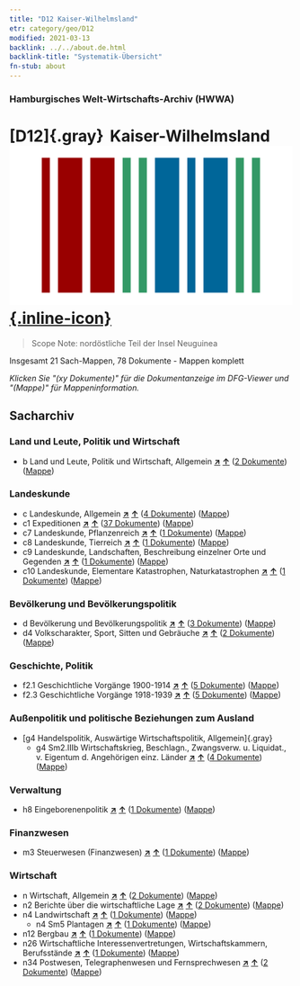 ```yaml
---
title: "D12 Kaiser-Wilhelmsland"
etr: category/geo/D12
modified: 2021-03-13
backlink: ../../about.de.html
backlink-title: "Systematik-Übersicht"
fn-stub: about
---
```


### Hamburgisches Welt-Wirtschafts-Archiv (HWWA)
# [D12]{.gray}&#8201; Kaiser-Wilhelmsland&#160; [![Wikidata item](/images/Wikidata-logo.svg){.inline-icon}](http://www.wikidata.org/entity/Q691017)


> Scope Note: nordöstliche Teil der Insel Neuguinea



Insgesamt 21 Sach-Mappen, 78 Dokumente - Mappen komplett

_Klicken Sie "(xy Dokumente)" für die Dokumentanzeige im DFG-Viewer und "(Mappe)" für Mappeninformation._

## Sacharchiv




### Land und Leute, Politik und Wirtschaft

- b Land und Leute, Politik und Wirtschaft, Allgemein [**&nearr;**](../../../subject/i/144196/about.de.html "Land und Leute, Politik und Wirtschaft, Allgemein (in der ganzen Welt)") [**&uarr;**](../../../subject/about.de.html#b "Sachsystematik") (<a href="https://pm20.zbw.eu/dfgview/sh/141612,144196" title="über: Kaiser-Wilhelmsland : Land und Leute, Politik und Wirtschaft, Allgemein" target="_blank">2 Dokumente</a>) ([Mappe](../../../../folder/sh/1416xx/141612/1441xx/144196/about.de.html))

### Landeskunde

- c Landeskunde, Allgemein [**&nearr;**](../../../subject/i/144199/about.de.html "Landeskunde, Allgemein (in der ganzen Welt)") [**&uarr;**](../../../subject/about.de.html#c "Sachsystematik") (<a href="https://pm20.zbw.eu/dfgview/sh/141612,144199" title="über: Kaiser-Wilhelmsland : Landeskunde, Allgemein" target="_blank">4 Dokumente</a>) ([Mappe](../../../../folder/sh/1416xx/141612/1441xx/144199/about.de.html))
- c1 Expeditionen [**&nearr;**](../../../subject/i/144200/about.de.html "Expeditionen (in der ganzen Welt)") [**&uarr;**](../../../subject/about.de.html#c1 "Sachsystematik") (<a href="https://pm20.zbw.eu/dfgview/sh/141612,144200" title="über: Kaiser-Wilhelmsland : Expeditionen" target="_blank">37 Dokumente</a>) ([Mappe](../../../../folder/sh/1416xx/141612/1442xx/144200/about.de.html))
- c7 Landeskunde, Pflanzenreich [**&nearr;**](../../../subject/i/144211/about.de.html "Landeskunde, Pflanzenreich (in der ganzen Welt)") [**&uarr;**](../../../subject/about.de.html#c7 "Sachsystematik") (<a href="https://pm20.zbw.eu/dfgview/sh/141612,144211" title="über: Kaiser-Wilhelmsland : Landeskunde, Pflanzenreich" target="_blank">1 Dokumente</a>) ([Mappe](../../../../folder/sh/1416xx/141612/1442xx/144211/about.de.html))
- c8 Landeskunde, Tierreich [**&nearr;**](../../../subject/i/144212/about.de.html "Landeskunde, Tierreich (in der ganzen Welt)") [**&uarr;**](../../../subject/about.de.html#c8 "Sachsystematik") (<a href="https://pm20.zbw.eu/dfgview/sh/141612,144212" title="über: Kaiser-Wilhelmsland : Landeskunde, Tierreich" target="_blank">1 Dokumente</a>) ([Mappe](../../../../folder/sh/1416xx/141612/1442xx/144212/about.de.html))
- c9 Landeskunde, Landschaften, Beschreibung einzelner Orte und Gegenden [**&nearr;**](../../../subject/i/144214/about.de.html "Landeskunde, Landschaften, Beschreibung einzelner Orte und Gegenden (in der ganzen Welt)") [**&uarr;**](../../../subject/about.de.html#c9 "Sachsystematik") (<a href="https://pm20.zbw.eu/dfgview/sh/141612,144214" title="über: Kaiser-Wilhelmsland : Landeskunde, Landschaften, Beschreibung einzelner Orte und Gegenden" target="_blank">1 Dokumente</a>) ([Mappe](../../../../folder/sh/1416xx/141612/1442xx/144214/about.de.html))
- c10 Landeskunde, Elementare Katastrophen, Naturkatastrophen [**&nearr;**](../../../subject/i/144215/about.de.html "Landeskunde, Elementare Katastrophen, Naturkatastrophen (in der ganzen Welt)") [**&uarr;**](../../../subject/about.de.html#c10 "Sachsystematik") (<a href="https://pm20.zbw.eu/dfgview/sh/141612,144215" title="über: Kaiser-Wilhelmsland : Landeskunde, Elementare Katastrophen, Naturkatastrophen" target="_blank">1 Dokumente</a>) ([Mappe](../../../../folder/sh/1416xx/141612/1442xx/144215/about.de.html))

### Bevölkerung und Bevölkerungspolitik

- d Bevölkerung und Bevölkerungspolitik [**&nearr;**](../../../subject/i/144221/about.de.html "Bevölkerung und Bevölkerungspolitik (in der ganzen Welt)") [**&uarr;**](../../../subject/about.de.html#d "Sachsystematik") (<a href="https://pm20.zbw.eu/dfgview/sh/141612,144221" title="über: Kaiser-Wilhelmsland : Bevölkerung und Bevölkerungspolitik" target="_blank">3 Dokumente</a>) ([Mappe](../../../../folder/sh/1416xx/141612/1442xx/144221/about.de.html))
- d4 Volkscharakter, Sport, Sitten und Gebräuche [**&nearr;**](../../../subject/i/144228/about.de.html "Volkscharakter, Sport, Sitten und Gebräuche (in der ganzen Welt)") [**&uarr;**](../../../subject/about.de.html#d4 "Sachsystematik") (<a href="https://pm20.zbw.eu/dfgview/sh/141612,144228" title="über: Kaiser-Wilhelmsland : Volkscharakter, Sport, Sitten und Gebräuche" target="_blank">2 Dokumente</a>) ([Mappe](../../../../folder/sh/1416xx/141612/1442xx/144228/about.de.html))

### Geschichte, Politik

- f2.1 Geschichtliche Vorgänge 1900-1914 [**&nearr;**](../../../subject/i/181392/about.de.html "Geschichtliche Vorgänge 1900-1914 (in der ganzen Welt)") [**&uarr;**](../../../subject/about.de.html#f2.1 "Sachsystematik") (<a href="https://pm20.zbw.eu/dfgview/sh/141612,181392" title="über: Kaiser-Wilhelmsland : Geschichtliche Vorgänge 1900-1914" target="_blank">5 Dokumente</a>) ([Mappe](../../../../folder/sh/1416xx/141612/1813xx/181392/about.de.html))
- f2.3 Geschichtliche Vorgänge 1918-1939 [**&nearr;**](../../../subject/i/181391/about.de.html "Geschichtliche Vorgänge 1918-1939 (in der ganzen Welt)") [**&uarr;**](../../../subject/about.de.html#f2.3 "Sachsystematik") (<a href="https://pm20.zbw.eu/dfgview/sh/141612,181391" title="über: Kaiser-Wilhelmsland : Geschichtliche Vorgänge 1918-1939" target="_blank">5 Dokumente</a>) ([Mappe](../../../../folder/sh/1416xx/141612/1813xx/181391/about.de.html))

### Außenpolitik und politische Beziehungen zum Ausland

- [g4 Handelspolitik, Auswärtige Wirtschaftspolitik, Allgemein]{.gray}
  - g4 Sm2.IIIb Wirtschaftskrieg, Beschlagn., Zwangsverw. u. Liquidat., v. Eigentum d. Angehörigen einz. Länder [**&nearr;**](../../../subject/i/144477/about.de.html "Wirtschaftskrieg, Beschlagn., Zwangsverw. u. Liquidat., v. Eigentum d. Angehörigen einz. Länder (in der ganzen Welt)") [**&uarr;**](../../../subject/about.de.html#g4_Sm2.IIIb "Sachsystematik") (<a href="https://pm20.zbw.eu/dfgview/sh/141612,144477" title="über: Kaiser-Wilhelmsland : Wirtschaftskrieg, Beschlagn., Zwangsverw. u. Liquidat., v. Eigentum d. Angehörigen einz. Länder" target="_blank">4 Dokumente</a>) ([Mappe](../../../../folder/sh/1416xx/141612/1444xx/144477/about.de.html))

### Verwaltung

- h8 Eingeborenenpolitik [**&nearr;**](../../../subject/i/144692/about.de.html "Eingeborenenpolitik (in der ganzen Welt)") [**&uarr;**](../../../subject/about.de.html#h8 "Sachsystematik") (<a href="https://pm20.zbw.eu/dfgview/sh/141612,144692" title="über: Kaiser-Wilhelmsland : Eingeborenenpolitik" target="_blank">1 Dokumente</a>) ([Mappe](../../../../folder/sh/1416xx/141612/1446xx/144692/about.de.html))

### Finanzwesen

- m3 Steuerwesen (Finanzwesen) [**&nearr;**](../../../subject/i/144868/about.de.html "Steuerwesen (Finanzwesen) (in der ganzen Welt)") [**&uarr;**](../../../subject/about.de.html#m3 "Sachsystematik") (<a href="https://pm20.zbw.eu/dfgview/sh/141612,144868" title="über: Kaiser-Wilhelmsland : Steuerwesen (Finanzwesen)" target="_blank">1 Dokumente</a>) ([Mappe](../../../../folder/sh/1416xx/141612/1448xx/144868/about.de.html))

### Wirtschaft

- n Wirtschaft, Allgemein [**&nearr;**](../../../subject/i/144930/about.de.html "Wirtschaft, Allgemein (in der ganzen Welt)") [**&uarr;**](../../../subject/about.de.html#n "Sachsystematik") (<a href="https://pm20.zbw.eu/dfgview/sh/141612,144930" title="über: Kaiser-Wilhelmsland : Wirtschaft, Allgemein" target="_blank">2 Dokumente</a>) ([Mappe](../../../../folder/sh/1416xx/141612/1449xx/144930/about.de.html))
- n2 Berichte über die wirtschaftliche Lage [**&nearr;**](../../../subject/i/144972/about.de.html "Berichte über die wirtschaftliche Lage (in der ganzen Welt)") [**&uarr;**](../../../subject/about.de.html#n2 "Sachsystematik") (<a href="https://pm20.zbw.eu/dfgview/sh/141612,144972" title="über: Kaiser-Wilhelmsland : Berichte über die wirtschaftliche Lage" target="_blank">2 Dokumente</a>) ([Mappe](../../../../folder/sh/1416xx/141612/1449xx/144972/about.de.html))
- n4 Landwirtschaft [**&nearr;**](../../../subject/i/145048/about.de.html "Landwirtschaft (in der ganzen Welt)") [**&uarr;**](../../../subject/about.de.html#n4 "Sachsystematik") (<a href="https://pm20.zbw.eu/dfgview/sh/141612,145048" title="über: Kaiser-Wilhelmsland : Landwirtschaft" target="_blank">1 Dokumente</a>) ([Mappe](../../../../folder/sh/1416xx/141612/1450xx/145048/about.de.html))
  - n4 Sm5 Plantagen [**&nearr;**](../../../subject/i/145053/about.de.html "Plantagen (in der ganzen Welt)") [**&uarr;**](../../../subject/about.de.html#n4_Sm5 "Sachsystematik") (<a href="https://pm20.zbw.eu/dfgview/sh/141612,145053" title="über: Kaiser-Wilhelmsland : Plantagen" target="_blank">1 Dokumente</a>) ([Mappe](../../../../folder/sh/1416xx/141612/1450xx/145053/about.de.html))
- n12 Bergbau [**&nearr;**](../../../subject/i/145083/about.de.html "Bergbau (in der ganzen Welt)") [**&uarr;**](../../../subject/about.de.html#n12 "Sachsystematik") (<a href="https://pm20.zbw.eu/dfgview/sh/141612,145083" title="über: Kaiser-Wilhelmsland : Bergbau" target="_blank">1 Dokumente</a>) ([Mappe](../../../../folder/sh/1416xx/141612/1450xx/145083/about.de.html))
- n26 Wirtschaftliche Interessenvertretungen, Wirtschaftskammern, Berufsstände [**&nearr;**](../../../subject/i/145491/about.de.html "Wirtschaftliche Interessenvertretungen, Wirtschaftskammern, Berufsstände (in der ganzen Welt)") [**&uarr;**](../../../subject/about.de.html#n26 "Sachsystematik") (<a href="https://pm20.zbw.eu/dfgview/sh/141612,145491" title="über: Kaiser-Wilhelmsland : Wirtschaftliche Interessenvertretungen, Wirtschaftskammern, Berufsstände" target="_blank">1 Dokumente</a>) ([Mappe](../../../../folder/sh/1416xx/141612/1454xx/145491/about.de.html))
- n34 Postwesen, Telegraphenwesen und Fernsprechwesen [**&nearr;**](../../../subject/i/145662/about.de.html "Postwesen, Telegraphenwesen und Fernsprechwesen (in der ganzen Welt)") [**&uarr;**](../../../subject/about.de.html#n34 "Sachsystematik") (<a href="https://pm20.zbw.eu/dfgview/sh/141612,145662" title="über: Kaiser-Wilhelmsland : Postwesen, Telegraphenwesen und Fernsprechwesen" target="_blank">2 Dokumente</a>) ([Mappe](../../../../folder/sh/1416xx/141612/1456xx/145662/about.de.html))


